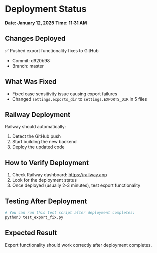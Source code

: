# Deployment Status
**Date: January 12, 2025**
**Time: 11:31 AM**

## Changes Deployed
✅ Pushed export functionality fixes to GitHub
- Commit: d920b98
- Branch: master

## What Was Fixed
- Fixed case sensitivity issue causing export failures
- Changed `settings.exports_dir` to `settings.EXPORTS_DIR` in 5 files

## Railway Deployment
Railway should automatically:
1. Detect the GitHub push
2. Start building the new backend
3. Deploy the updated code

## How to Verify Deployment
1. Check Railway dashboard: https://railway.app
2. Look for the deployment status
3. Once deployed (usually 2-3 minutes), test export functionality

## Testing After Deployment
```bash
# You can run this test script after deployment completes:
python3 test_export_fix.py
```

## Expected Result
Export functionality should work correctly after deployment completes.